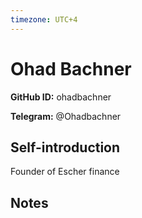 ```yaml
---
timezone: UTC+4
---
```


# Ohad Bachner

**GitHub ID:** ohadbachner

**Telegram:** @Ohadbachner

## Self-introduction

Founder of Escher finance

## Notes

<!-- Content_START -->


<!-- Content_END -->
